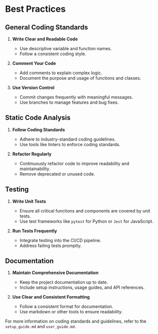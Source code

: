 # Best Practices

## General Coding Standards

1. **Write Clear and Readable Code**
   - Use descriptive variable and function names.
   - Follow a consistent coding style.

2. **Comment Your Code**
   - Add comments to explain complex logic.
   - Document the purpose and usage of functions and classes.

3. **Use Version Control**
   - Commit changes frequently with meaningful messages.
   - Use branches to manage features and bug fixes.

## Static Code Analysis

1. **Follow Coding Standards**
   - Adhere to industry-standard coding guidelines.
   - Use tools like linters to enforce coding standards.

2. **Refactor Regularly**
   - Continuously refactor code to improve readability and maintainability.
   - Remove deprecated or unused code.

## Testing

1. **Write Unit Tests**
   - Ensure all critical functions and components are covered by unit tests.
   - Use test frameworks like `pytest` for Python or `Jest` for JavaScript.

2. **Run Tests Frequently**
   - Integrate testing into the CI/CD pipeline.
   - Address failing tests promptly.

## Documentation

1. **Maintain Comprehensive Documentation**
   - Keep the project documentation up to date.
   - Include setup instructions, usage guides, and API references.

2. **Use Clear and Consistent Formatting**
   - Follow a consistent format for documentation.
   - Use markdown or other tools to ensure readability.

For more information on coding standards and guidelines, refer to the `setup_guide.md` and `user_guide.md`.
